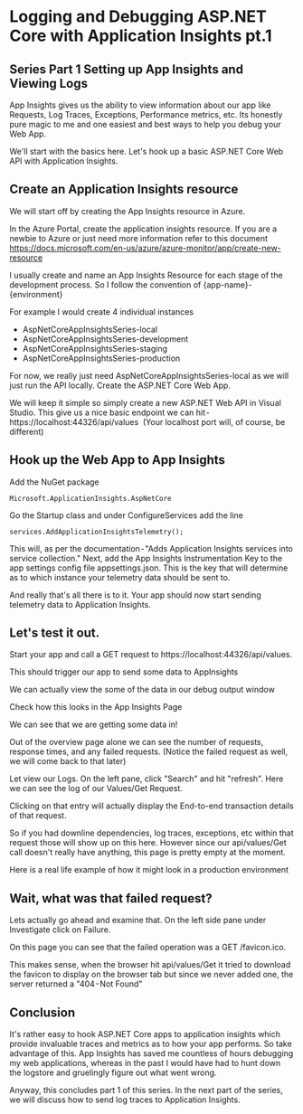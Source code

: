 # Logging and Debugging ASP.NET Core with Application Insights pt.1

## Series Part 1 Setting up App Insights and Viewing Logs

App Insights gives us the ability to view information about our app like Requests, Log Traces, Exceptions, Performance metrics, etc. Its honestly pure magic to me and one easiest and best ways to help you debug your Web App.

We'll start with the basics here. Let's hook up a basic ASP.NET Core Web API with Application Insights.

## Create an Application Insights resource

We will start off by creating the App Insights resource in Azure.

In the Azure Portal, create the application insights resource. If you are a newbie to Azure or just need more information refer to this document https://docs.microsoft.com/en-us/azure/azure-monitor/app/create-new-resource

I usually create and name an App Insights Resource for each stage of the development process.
So I follow the convention of {app-name}-{environment}

For example I would create 4 individual instances

* AspNetCoreAppInsightsSeries-local
* AspNetCoreAppInsightsSeries-development
* AspNetCoreAppInsightsSeries-staging
* AspNetCoreAppInsightsSeries-production

For now, we really just need AspNetCoreAppInsightsSeries-local as we will just run the API locally.
Create the ASP.NET Core Web App.

We will keep it simple so simply create a new ASP.NET Web API in Visual Studio.
This give us a nice basic endpoint we can hit - https://localhost:44326/api/values 
(Your localhost port will, of course, be different)


## Hook up the Web App to App Insights

Add the NuGet package 

`Microsoft.ApplicationInsights.AspNetCore`

Go the Startup class and under ConfigureServices add the line 

`services.AddApplicationInsightsTelemetry();`

This will, as per the documentation - "Adds Application Insights services into service collection."
Next, add the App Insights Instrumentation Key to the app settings config file appsettings.json. This is the key that will determine as to which instance your telemetry data should be sent to.

And really that's all there is to it. Your app should now start sending telemetry data to Application Insights.

## Let's test it out.

Start your app and call a GET request to https://localhost:44326/api/values.

This should trigger our app to send some data to AppInsights

We can actually view the some of the data in our debug output window

Check how this looks in the App Insights Page

We can see that we are getting some data in!

Out of the overview page alone we can see the number of requests, response times, and any failed requests. (Notice the failed request as well, we will come back to that later)

Let view our Logs. On the left pane, click "Search" and hit "refresh". Here we can see the log of our Values/Get Request.

Clicking on that entry will actually display the End-to-end transaction details of that request.

So if you had downline dependencies, log traces, exceptions, etc within that request those will show up on this here. However since our api/values/Get call doesn't really have anything, this page is pretty empty at the moment.

Here is a real life example of how it might look in a production environment

## Wait, what was that failed request?

Lets actually go ahead and examine that. On the left side pane under Investigate click on Failure.

On this page you can see that the failed operation was a GET /favicon.ico.

This makes sense, when the browser hit api/values/Get it tried to download the favicon to display on the browser tab but since we never added one, the server returned a "404 - Not Found"

## Conclusion

It's rather easy to hook ASP.NET Core apps to application insights which provide invaluable traces and metrics as to how your app performs. So take advantage of this. App Insights has saved me countless of hours debugging my web applications, whereas in the past I would have had to hunt down the logstore and gruelingly figure out what went wrong.

Anyway, this concludes part 1 of this series. In the next part of the series, we will discuss how to send log traces to Application Insights.
